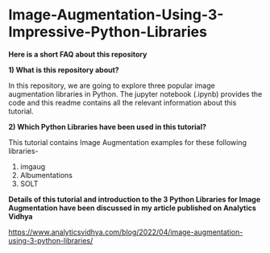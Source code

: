 # Image-Augmentation-Using-3-Impressive-Python-Libraries 

**Here is a short FAQ about this repository**

**1) What is this repository about?**

In this repository, we are going to explore three popular image augmentation libraries in Python. The jupyter notebook (.ipynb) provides the code and this readme contains all the relevant information about this tutorial.

**2) Which Python Libraries have been used in this tutorial?**

This tutorial contains Image Augmentation examples for these following libraries-
1. imgaug
2. Albumentations
3. SOLT

**Details of this tutorial and introduction to the 3 Python Libraries for Image Augmentation have been discussed in my article published on Analytics Vidhya**

https://www.analyticsvidhya.com/blog/2022/04/image-augmentation-using-3-python-libraries/
